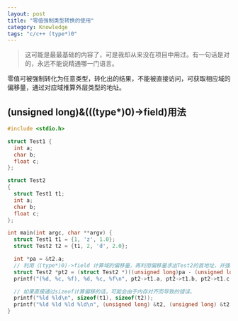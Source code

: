 ```yaml
---
layout: post
title: "零值强制类型转换的使用"
category: Knowledge
tags: "c/c++ (type*)0"
---
```


> 这可能是最最基础的内容了，可是我却从来没在项目中用过。有一句话是对的，永远不能说精通哪一门语言。

零值可被强制转化为任意类型，转化出的结果，不能被直接访问，可获取相应域的偏移量，通过对应域推算外层类型的地址。

<!-- more -->

(unsigned long)&(((type*)0)->field)用法
--------------------------------------

```c
#include <stdio.h>

struct Test1 {
  int a;
  char b;
  float c;
};

struct Test2
{
  struct Test1 t1;
  int a;
  char b;
  float c;
};

int main(int argc, char **argv) {
  struct Test1 t1 = {1, 'z', 1.0};
  struct Test2 t2 = {t1, 2, 'd', 2.0};

  int *pa = &t2.a;
  // 利用（(type*)0)->field 计算域的偏移量，再利用偏移量求出Test2的首地址，并强制转化获取指针。
  struct Test2 *pt2 = (struct Test2 *)((unsigned long)pa - (unsigned long)&(((struct Test2*)0)->a));
  printf("(%d, %c, %f), %d, %c, %f\n", pt2->t1.a, pt2->t1.b, pt2->t1.c, pt2->a, pt2->b, pt2->c);

  // 如果直接通过sizeof计算偏移的话，可能会由于内存对齐而导致的错误。
  printf("%ld %ld\n", sizeof(t1), sizeof(t2));
  printf("%ld %ld %ld %ld\n", (unsigned long) &t2, (unsigned long) &t2.a, (unsigned long) &t2.b, (unsigned long) &t2.c);
}
```
